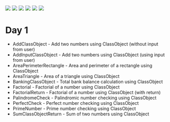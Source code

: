 ![](https://img.shields.io/badge/git-fff7f8?colorA=faf0f0&colorB=db4823&style=for-the-badge&logo=git)
![](https://img.shields.io/badge/github-fff7f8?colorA=080808&colorB=8a8a8a&style=for-the-badge&logo=github)
![](https://img.shields.io/badge/for-you-099450?colorA=b0c92e&colorB=487d3e&style=for-the-badge)
![](https://img.shields.io/badge/check_it-out-bee5ed?colorA=3fc5d1&colorB=469acf&style=for-the-badge)
![](https://img.shields.io/badge/made_with-C-bee5ed?colorA=eb4646&colorB=b52d2d&style=for-the-badge)
![](https://img.shields.io/badge/visual_studio_code-1.47.3-181717?colorA=ae36d6&style=for-the-badge&logo=visual-studio-code)
---
# Day 1
   * AddClassObject - Add two numbers using ClassObject (without input from user)
   * AddInputClassObject - Add two numbers using ClassObject (using input from user)
   * AreaPerimeterRectangle - Area and perimeter of a rectangle using ClassObject
   * AreaTriangle - Area of a triangle using ClassObject
   * BankingClassObject - Total bank balance calculation using ClassObject
   * Factorial - Factorial of a number using ClassObject
   * FactorialReturn - Factorial of a number using ClassObject (with return)
   * PalindromeCheck - Palindromic number checking using ClassObject
   * PerfectCheck - Perfect number checking using ClassObject
   * PrimeNumber - Prime number checking using ClassObject
   * SumClassObjectReturn - Sum of two numbers using ClassObject
